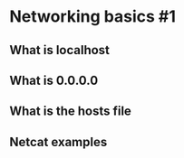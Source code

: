 # Networking basics #1
## What is localhost
## What is 0.0.0.0
## What is the hosts file
## Netcat examples
